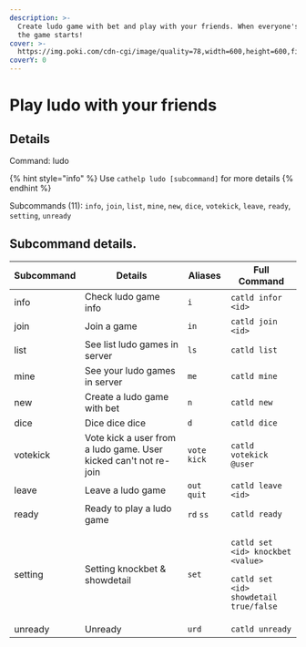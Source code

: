 ```yaml
---
description: >-
  Create ludo game with bet and play with your friends. When everyone's ready,
  the game starts!
cover: >-
  https://img.poki.com/cdn-cgi/image/quality=78,width=600,height=600,fit=cover,g=0.5x0.5,f=auto/aa1108c9f1d4e6d6b564824e6c4a2ca8460e48ae9d3f0b98bdbb8b816ff8c352.png
coverY: 0
---
```


# Play ludo with your friends

## Details

Command: ludo

{% hint style="info" %}
Use `cathelp ludo [subcommand]` for more details
{% endhint %}

Subcommands (11): `info`, `join`, `list`, `mine`, `new`, `dice`, `votekick`, `leave`, `ready`, `setting`, `unready`

## Subcommand details.

| Subcommand | Details                                                          | Aliases       | Full Command                                                                                                                      |
| ---------- | ---------------------------------------------------------------- | ------------- | --------------------------------------------------------------------------------------------------------------------------------- |
| info       | Check ludo game info                                             | `i`           | `catld infor <id>`                                                                                                                |
| join       | Join a game                                                      | `in`          | `catld join <id>`                                                                                                                 |
| list       | See list ludo games in server                                    | `ls`          | `catld list`                                                                                                                      |
| mine       | See your ludo games in server                                    | `me`          | `catld mine`                                                                                                                      |
| new        | Create a ludo game with bet                                      | `n`           | `catld new`                                                                                                                       |
| dice       | Dice dice dice                                                   | `d`           | `catld dice`                                                                                                                      |
| votekick   | Vote kick a user from a ludo game. User kicked can't not re-join | `vote` `kick` | `catld votekick @user`                                                                                                            |
| leave      | Leave a ludo game                                                | `out` `quit`  | `catld leave <id>`                                                                                                                |
| ready      | Ready to play a ludo game                                        | `rd` `ss`     | `catld ready`                                                                                                                     |
| setting    | Setting knockbet & showdetail                                    | `set`         | <p><code>catld set &#x3C;id> knockbet &#x3C;value></code></p><p></p><p><code>catld set &#x3C;id> showdetail true/false</code></p> |
| unready    | Unready                                                          | `urd`         | `catld unready`                                                                                                                   |
